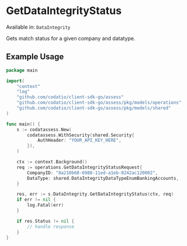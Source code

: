 # GetDataIntegrityStatus
Available in: `DataIntegrity`

Gets match status for a given company and datatype.

## Example Usage
```go
package main

import(
	"context"
	"log"
	"github.com/codatio/client-sdk-go/assess"
	"github.com/codatio/client-sdk-go/assess/pkg/models/operations"
	"github.com/codatio/client-sdk-go/assess/pkg/models/shared"
)

func main() {
    s := codatassess.New(
        codatassess.WithSecurity(shared.Security{
            AuthHeader: "YOUR_API_KEY_HERE",
        }),
    )

    ctx := context.Background()    
    req := operations.GetDataIntegrityStatusRequest{
        CompanyID: "8a210b68-6988-11ed-a1eb-0242ac120002",
        DataType: shared.DataIntegrityDataTypeEnumBankingAccounts,
    }

    res, err := s.DataIntegrity.GetDataIntegrityStatus(ctx, req)
    if err != nil {
        log.Fatal(err)
    }

    if res.Status != nil {
        // handle response
    }
}
```